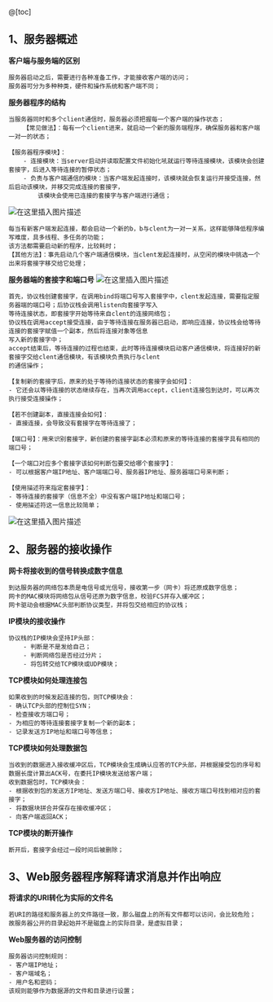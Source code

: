 @[toc]

## 1、服务器概述
**客户端与服务端的区别**

```
服务器启动之后，需要进行各种准备工作，才能接收客户端的访问；
服务器可分为多种种类，硬件和操作系统和客户端不同；
```
**服务器程序的结构**
```
当服务器同时和多个client通信时，服务器必须把握每一个客户端的操作状态；
	【常见做法】：每有一个client进来，就启动一个新的服务端程序，确保服务器和客户端一对一的状态；

【服务器程序模块】：
	- 连接模块：当server启动并读取配置文件初始化吼就运行等待连接模块，该模块会创建套接字，后进入等待连接的暂停状态；
	- 负责与客户端通信的模块：当客户端发起连接时，该模块就会恢复运行并接受连接，然后启动该模块，并移交完成连接的套接字，
		该模块会使用已连接的套接字与客户端进行通信；
```
![在这里插入图片描述](https://img-blog.csdnimg.cn/5ab7b4dfae6b4488a105dfe2b15ada4a.png)
```
每当有新客户端发起连接，都会启动一个新的b，b与clent为一对一关系，这样能够降低程序编写难度，具多线程、多任务的功能；
该方法都需要启动新的程序，比较耗时；
【其他方法】：事先启动几个客户端通信模块，当clent发起连接时，从空闲的模块中挑选一个出来将套接字移交给它处理；
```
**服务器端的套接字和端口号**
![在这里插入图片描述](https://img-blog.csdnimg.cn/227ba7805d3c4cffa3c60ef3fa6e569a.png)

```
首先，协议栈创建套接字，在调用bind将端口号写入套接字中，clent发起连接，需要指定服务器端的端口号；后协议栈会调用listen向套接字写入
等待连接状态，即套接字开始等待来自clent的连接网络包；
协议栈在调用accept接受连接，由于等待连接在服务器已启动，即响应连接，协议栈会给等待连接的套接字赋值一个副本，然后将连接对象等信息
写入新的套接字中；
accept结束后，等待连接的过程也结束，此时等待连接模块启动客户通信模块，将连接好的新套接字交给clent通信模块，有该模块负责执行与clent
的通信操作；

【复制新的套接字后，原来的处于等待的连接状态的套接字会如何】：
- 它还会以等待连接的状态继续存在，当再次调用accept，client连接包到达时，可以再次执行接受连接操作；

【若不创建副本，直接连接会如何】：
- 直接连接，会导致没有套接字在等待连接了；

【端口号】：用来识别套接字，新创建的套接字副本必须和原来的等待连接的套接字具有相同的端口号；

【一个端口对应多个套接字该如何判断包要交给哪个套接字】：
- 可以根据客户端IP地址、客户端端口号、服务器IP地址、服务器端口号来判断；

【使用描述符来指定套接字】：
- 等待连接的套接字（信息不全）中没有客户端IP地址和端口号；
- 使用描述符这一信息比较简单；
```
![在这里插入图片描述](https://img-blog.csdnimg.cn/64d5f25f6188494badcbae99a8264ad1.png)
## 2、服务器的接收操作
**网卡将接收到的信号转换成数字信息**

```
到达服务器的网络包本质是电信号或光信号，接收第一步（网卡）将还原成数字信息；
网卡的MAC模块将网络包从信号还原为数字信息，校验FCS并存入缓冲区；
网卡驱动会根据MAC头部判断协议类型，并将包交给相应的协议栈；
```
**IP模块的接收操作**

```
协议栈的IP模块会坚持IP头部：
	- 判断是不是发给自己；
	- 判断网络包是否经过分片；
	- 将包转交给TCP模块或UDP模块；
```

**TCP模块如何处理连接包**

```
如果收到的时候发起连接的包，则TCP模块会：
- 确认TCP头部的控制位SYN；
- 检查接收方端口号；
- 为相应的等待连接套接字复制一个新的副本；
- 记录发送方IP地址和端口号等信息；
```
**TCP模块如何处理数据包**

```
当收到的数据进入接收缓冲区后，TCP模块会生成确认应答的TCP头部，并根据接受包的序号和数据长度计算出ACK号，在委托IP模块发送给客户端；
收到数据包时，TCP模块会：
- 根据收到包的发送方IP地址、发送方端口号、接收方IP地址、接收方端口号找到相对应的套接字；
- 将数据块拼合并保存在接收缓冲区；
- 向客户端返回ACK；
```
**TCP模块的断开操作**

```
断开后，套接字会经过一段时间后被删除；
```
## 3、Web服务器程序解释请求消息并作出响应
**将请求的URI转化为实际的文件名**
```
若URI的路径和服务器上的文件路径一致，那么磁盘上的所有文件都可以访问，会比较危险；
故服务器公开的目录起始并不是磁盘上的实际目录，是虚拟目录；
```
**Web服务器的访问控制**

```
服务器访问控制规则：
- 客户端IP地址；
- 客户端域名；
- 用户名和密码；
该规则能够作为数据源的文件和目录进行设置；
```
